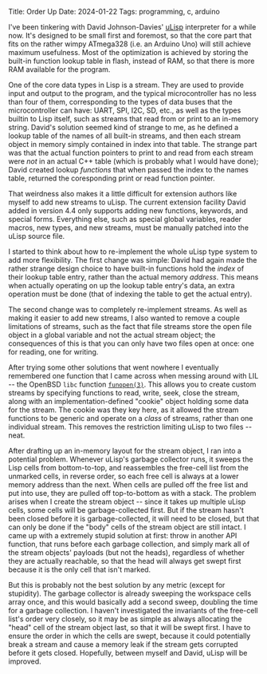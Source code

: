 Title: Order Up
Date: 2024-01-22
Tags: programming, c, arduino

I've been tinkering with David Johnson-Davies' [uLisp] interpreter for a while now. It's designed to be small first and foremost, so that the core part that fits on the rather wimpy ATmega328 (i.e. an Arduino Uno) will still achieve maximum usefulness. Most of the optimization is achieved by storing the built-in function lookup table in flash, instead of RAM, so that there is more RAM available for the program.

One of the core data types in Lisp is a stream. They are used to provide input and output to the program, and the typical microcontroller has no less than four of them, corresponding to the types of data buses that the microcontroller can have: UART, SPI, I2C, SD, etc., as well as the types builtin to Lisp itself, such as streams that read from or print to an in-memory string. David's solution seemed kind of strange to me, as he defined a lookup table of the names of all built-in streams, and then each stream object in memory simply contained in index into that table. The strange part was that the actual function pointers to print to and read from each stream were *not* in an actual C++ table (which is probably what I would have done); David created lookup *functions* that when passed the index to the names table, returned the coresponding print or read function pointer.

That weirdness also makes it a little difficult for extension authors like myself to add new streams to uLisp. The current extension facility David added in version 4.4 only supports adding new functions, keywords, and special forms. Everything else, such as special global variables, reader macros, new types, and new streams, must be manually patched into the uLisp source file.

I started to think about how to re-implement the whole uLisp type system to add more flexibility. The first change was simple: David had again made the rather strange design choice to have built-in functions hold the *index* of their lookup table entry, rather than the actual memory *address*. This means when actually operating on up the lookup table entry's data, an extra operation must be done (that of indexing the table to get the actual entry).

The second change was to completely re-implement streams. As well as making it easier to add new streams, I also wanted to remove a couple limitations of streams, such as the fact that file streams store the open file object in a global variable and not the actual stream object; the consequences of this is that you can only have two files open at once: one for reading, one for writing.

After trying some other solutions that went nowhere I eventually remembered one function that I came across when messing around with LIL -- the OpenBSD `libc` function [`funopen(3)`][funopen]. This allows you to create custom streams by specifying functions to read, write, seek, close the stream, along with an implementation-defined "cookie" object holding some data for the stream. The cookie was they key here, as it allowed the stream functions to be generic and operate on a *class* of streams, rather than one individual stream. This removes the restriction limiting uLisp to two files -- neat.

After drafting up an in-memory layout for the stream object, I ran into a potential problem. Whenever uLisp's garbage collector runs, it sweeps the Lisp cells from bottom-to-top, and reassembles the free-cell list from the unmarked cells, in reverse order, so each free cell is always at a lower memory address than the next. When cells are pulled off the free list and put into use, they are pulled off top-to-bottom as with a stack. The problem arises when I create the stream object -- since it takes up multiple uLisp cells, some cells will be garbage-collected first. But if the stream hasn't been closed before it is garbage-collected, it will need to be closed, but that can only be done if the "body" cells of the stream object are still intact. I came up with a extremely stupid solution at first: throw in another API function, that runs before each garbage collection, and simply mark all of the stream objects' payloads (but not the heads), regardless of whether they are actually reachable, so that the head will always get swept first because it is the only cell that isn't marked.

But this is probably not the best solution by any metric (except for stupidity). The garbage collector is already sweeping the workspace cells array once, and this would basically add a second sweep, doubling the time for a garbage collection. I haven't investigated the invariants of the free-cell list's order very closely, so it may be as simple as always allocating the "head" cell of the stream object last, so that it will be swept first. I have to ensure the order in which the cells are swept, because it could potentially break a stream and cause a memory leak if the stream gets corrupted before it gets closed. Hopefully, between myself and David, uLisp will be improved.

[funopen]: https://man.freebsd.org/cgi/man.cgi?query=funopen&sektion=3&manpath=freebsd-release-ports
[uLisp]: http://ulisp.com
